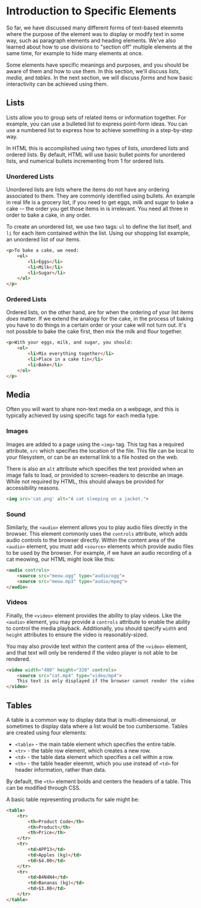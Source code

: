 # Introduction to Specific Elements
So far, we have discussed many different forms of text-based eleemnts where the purpose of the element was to display or modify text in some way, such as paragraph elements and heading elements. We've also learned about how to use divisions to "section off" multiple elements at the same time, for example to hide many elements at once.

Some elements have specific meanings and purposes, and you should be aware of them and how to use them. In this section, we'll discuss *lists*, *media*, and *tables*. In the next section, we will discuss *forms* and how basic interactivity can be achieved using them.

## Lists
Lists allow you to group sets of related items or information together. For example, you can use a bulleted list to express point-form ideas. You can use a numbered list to express how to achieve something in a step-by-step way.

In HTML this is accomplished using two types of lists, unordered lists and ordered lists. By default, HTML will use basic bullet points for unordered lists, and numerical bullets incrementing from 1 for ordered lists.

### Unordered Lists
Unordered lists are lists where the items do not have any ordering associated to them. They are commonly identified using bullets. An example in real life is a grocery list, if you need to get eggs, milk and sugar to bake a cake -- the order you get those items in is irrelevant. You need all three in order to bake a cake, in any order.

To create an unordered list, we use two tags: ``ul`` to define the list itself, and ``li`` for each item contained within the list. Using our shopping list example, an unordered list of our items.
```html
<p>To bake a cake, we need:
    <ul>
        <li>Eggs</li>
        <li>Milk</li>
        <li>Sugar</li>
    </ul>
</p>
```

### Ordered Lists
Ordered lists, on the other hand, are for when the ordering of your list items *does* matter. If we extend the analogy for the cake, in the process of baking you have to do things in a certain order or your cake will not turn out. It's not possible to bake the cake first, then mix the milk and flour together.

```html
<p>With your eggs, milk, and sugar, you should:
    <ol>
        <li>Mix everything together</li>
        <li>Place in a cake tin</li>
        <li>Bake</li>
    </ol>
</p>
```

## Media

Often you will want to share non-text media on a webpage, and this is typically achieved by using specific tags for each media type.

### Images
Images are added to a page using the ``<img>`` tag. This tag has a required attribute, ``src`` which specifies the location of the file. This file can be local to your filesystem, or can be an external link to a file hosted on the web. 

There is also an ``alt`` attribute which specifies the text provided when an image fails to load, or provided to screen-readers to describe an image. While not required by HTML, this should always be provided for accessibility reasons.

```html
<img src='cat.png' alt="A cat sleeping on a jacket.">
```

### Sound
Similarly, the ``<audio>`` element allows you to play audio files directly in the browser. This element commonly uses the ``controls`` attribute, which adds audio controls to the browser directly. Within the content area of the ``<audio>`` element, you must add ``<source>`` elements which provide audio files to be used by the browser. For example, if we have an audio recording of a cat meowing, our HTML might look like this:

```html
<audio controls>
    <source src="meow.ogg" type="audio/ogg">
    <source src="meow.mp3" type="audio/mpeg">
</audio>
```

### Videos
Finally, the ``<video>`` element provides the ability to play videos. Like the ``<audio>`` element, you may provide a ``controls`` attribute to enable the ability to control the media playback. Additionally, you should specify ``width`` and ``height`` attributes to ensure the video is reasonably-sized.

You may also provide text within the content area of the ``<video>`` element, and that text will only be rendered if the video player is not able to be rendered.

```html
<video width="480" height="320" controls>
    <source src="cat.mp4" type="video/mp4">
    This text is only displayed if the browser cannot render the video element.
</video>
```

## Tables

A table is a common way to display data that is multi-dimensional, or sometimes to display data where a list would be too cumbersome. Tables are created using four elements:
- ``<table>`` - the main table element which specifies the entire table.
- ``<tr>`` - the table row element, which creates a new row.
- ``<td>`` - the table data element which specifies a cell within a row.
- ``<th>`` - the table header eleemnt, which you use instead of ``<td>`` for header information, rather than data.

By default, the ``<th>`` element bolds and centers the headers of a table. This can be modified through CSS.

A basic table representing products for sale might be:

```html
<table>
    <tr>
        <th>Product Code</th>
        <th>Product</th>
        <th>Price</th>
    </tr>
    <tr>
        <td>APP13</td>
        <td>Apples (kg)</td>
        <td>$4.00</td>
    </tr>
    <tr>
        <td>B4N4N4</td>
        <td>Bananas (kg)</td>
        <td>$3.00</td>
    </tr>
</table>
```
